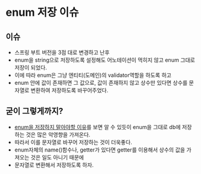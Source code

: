# enum 저장 이슈

## 이슈
* 스프링 부트 버전을 3점 대로 변경하고 난후 
* enum을 string으로 저장하도록 설정해도 어노테이션이 먹히지 않고 enum 그대로 저장이 되었다.
* 이에 따라 enum은 그냥 엔티티(도메인)의 validator역할을 하도록 하고
* enum 안에 값이 존재하면 그 값으로, 값이 존재하지 않고 상수만 있다면 상수를 문자열로 변환하여 저장하도록 바꾸어주었다.

## 굳이 그렇게까지?
* [enum을 저장하지 말아야할 이유](https://velog.io/@leejh3224/%EB%B2%88%EC%97%AD-MySQL%EC%9D%98-ENUM-%ED%83%80%EC%9E%85%EC%9D%84-%EC%82%AC%EC%9A%A9%ED%95%98%EC%A7%80-%EB%A7%90%EC%95%84%EC%95%BC-%ED%95%A0-8%EA%B0%80%EC%A7%80-%EC%9D%B4%EC%9C%A0)를 보면 알 수 있듯이 enum을 그대로 db에 저장하는 것은 많은 악영향을 가져온다.
* 따라서 이를 문자열로 바꾸어 저장하는 것이 더욱좋다.
* enum자체의 name()함수나, getter가 있다면 getter를 이용해서 상수의 값을 가져오는 것은 일도 아니기 때문에
* 문자열로 변환해서 저장하도록 하자.